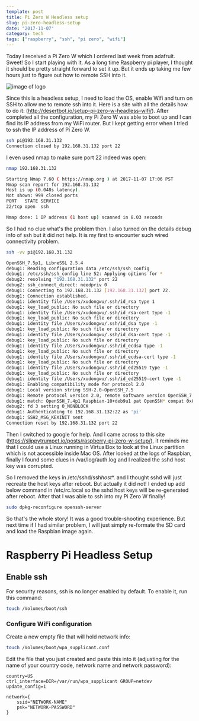 ```yaml
---
template: post
title: Pi Zero W Headless setup
slug: pi-zero-headless-setup
date: "2017-11-07"
category: tech
tags: ["raspberry", "ssh", "pi zero", "wifi"]
---
```


Today I received a Pi Zero W which I ordered last week from adafruit. Sweet! So I start playing with it. As a long time Raspberry pi player, I thought it should be pretty straight forward to set it up. But it ends up taking me few hours just to figure out how to remote SSH into it.

![image of logo](../../assets/2017/pi-zero-w.jpg)

Since this is a headless setup, I need to load the OS, enable Wifi and turn on SSH to allow me to remote ssh into it. Here is a site with all the details how to do it: (http://desertbot.io/setup-pi-zero-w-headless-wifi/). After completed all the configuration, my Pi Zero W was able to boot up and I can find its IP address from my WiFi router. But I kept getting error when I tried to ssh the IP address of Pi Zero W.

```bash
ssh pi@192.168.31.132
Connection closed by 192.168.31.132 port 22
```

I even used nmap to make sure port 22 indeed was open:

```bash
nmap 192.168.31.132

Starting Nmap 7.60 ( https://nmap.org ) at 2017-11-07 17:06 PST
Nmap scan report for 192.168.31.132
Host is up (0.048s latency).
Not shown: 999 closed ports
PORT   STATE SERVICE
22/tcp open  ssh

Nmap done: 1 IP address (1 host up) scanned in 8.03 seconds
```

So I had no clue what's the problem then. I also turned on the details debug info of ssh but it did not help. It is my first to encounter such wired connectivity problem.

```bash
ssh -vv pi@192.168.31.132

OpenSSH_7.5p1, LibreSSL 2.5.4
debug1: Reading configuration data /etc/ssh/ssh_config
debug1: /etc/ssh/ssh_config line 52: Applying options for *
debug2: resolving "192.168.31.132" port 22
debug2: ssh_connect_direct: needpriv 0
debug1: Connecting to 192.168.31.132 [192.168.31.132] port 22.
debug1: Connection established.
debug1: identity file /Users/xudongwu/.ssh/id_rsa type 1
debug1: key_load_public: No such file or directory
debug1: identity file /Users/xudongwu/.ssh/id_rsa-cert type -1
debug1: key_load_public: No such file or directory
debug1: identity file /Users/xudongwu/.ssh/id_dsa type -1
debug1: key_load_public: No such file or directory
debug1: identity file /Users/xudongwu/.ssh/id_dsa-cert type -1
debug1: key_load_public: No such file or directory
debug1: identity file /Users/xudongwu/.ssh/id_ecdsa type -1
debug1: key_load_public: No such file or directory
debug1: identity file /Users/xudongwu/.ssh/id_ecdsa-cert type -1
debug1: key_load_public: No such file or directory
debug1: identity file /Users/xudongwu/.ssh/id_ed25519 type -1
debug1: key_load_public: No such file or directory
debug1: identity file /Users/xudongwu/.ssh/id_ed25519-cert type -1
debug1: Enabling compatibility mode for protocol 2.0
debug1: Local version string SSH-2.0-OpenSSH_7.5
debug1: Remote protocol version 2.0, remote software version OpenSSH_7.4p1 Raspbian-10+deb9u1
debug1: match: OpenSSH_7.4p1 Raspbian-10+deb9u1 pat OpenSSH* compat 0x04000000
debug2: fd 3 setting O_NONBLOCK
debug1: Authenticating to 192.168.31.132:22 as 'pi'
debug1: SSH2_MSG_KEXINIT sent
Connection reset by 192.168.31.132 port 22
```

Then I switched to google for help. And I came across to this site (https://slippytrumpet.io/posts/raspberry-pi-zero-w-setup/), it reminds me that I could use a Linux running in VirtualBox to look at the Linux partition which is not accessible inside Mac OS. After looked at the logs of Raspbian, finally I found some clues in /var/log/auth.log and I realized the sshd host key was corrupted.

So I removed the keys in /etc/sshd/ssh*host*\*. and I thought sshd will just recreate the host keys after reboot. But actually it did not! I ended up add below command in /etc/rc.local so the sshd host keys will be re-generated after reboot. After that I was able to ssh into my Pi Zero W finally!

```bash
sudo dpkg-reconfigure openssh-server
```

So that's the whole story! It was a good trouble-shooting experience. But next time if I had similar problem, I will just simply re-formate the SD card and load the Raspbian image again.

# Raspberry Pi Headless Setup

## Enable ssh

For security reasons, ssh is no longer enabled by default. To enable it, run this command:

```bash
touch /Volumes/boot/ssh
```

### Configure WiFi configuration

Create a new empty file that will hold network info:

```bash
touch /Volumes/boot/wpa_supplicant.conf
```

Edit the file that you just created and paste this into it (adjusting for the name of your country code, network name and network password):

```text
country=US
ctrl_interface=DIR=/var/run/wpa_supplicant GROUP=netdev
update_config=1

network={
    ssid="NETWORK-NAME"
    psk="NETWORK-PASSWORD"
}
```
